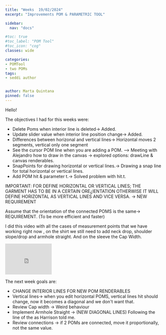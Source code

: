 ```yaml
---
title: "Weeks  19/02/2024"
excerpt: "Improvements POM & PARAMETRIC TOOL"

sidebar:
  nav: "docs"

#toc: true
#toc_label: "POM Tool"
#toc_icon: "cog"
classes: wide

categories:
- POMTool
- two POMs
tags:
- seddi author


author: Marta Quintana
pinned: false
---
```



Hello!

The objectives I had for this weeks were:

- Delete Poms when interior line is deleted-> Added.
- Update slider value when interior line position change-> Added.
- Differences between horizonal and vertical lines-> Horizontal moves 2 segments, vertical only one segment
- See the cursor POM line when you are adding a POM. --> Meeting with Alejandro how to draw in the canvas -> explored options: drawLine & canvas renderables.
- SnapPoints for drawing horizontal or vertical lines.-> Drawing a snap line for total horizontal or vertical lines.
- Add POM hit & parameter t.-> Solved problem with hit.t.

IMPORTANT: FOR DEFINE HORIZONTAL OR VERTICAL LINES; THE GARMENT HAS TO BE IN A CERTAIN ORE¿IENTATION OTHERWISE IT WILL DEFINE HORIZONTAL AS VERTICAL LINES AND VICE VERSA. -> NEW REQUIREMENT

Assume that the orientation of the connected POMS is the same-> REQUIREMENT. (To be more efficient and faster)

I did this video with all the cases of measurement points that we have working right now , on the shirt we still need to add neck drop, shoulder slope/drop and armhole straight. And on the sleeve the Cap Width.

<iframe width="150" height="100" src="https://youtube.com/embed/oOWfbeXqinA" frameborder="0" allow="autoplay; encrypted-media" allowfullscreen></iframe>



The next week goals are:
- CHANGE INTERIOR LINES FOR NEW POM RENDERABLES  
- Vertical lines-> when you edit horizontal POMS, vertical lines hit should change, now it becomes a diagonal and we don't want that.
- Review Cap width -> Weird  behaviour
- Implement Armhole Straight -> (NEW DIAGONAL LINES) Following the line of the as Harrison told me.
- Review connections -> if 2 POMs are connected, move it proportionally, not the same value.
